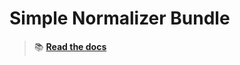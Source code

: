 Simple Normalizer Bundle
========================

> 📚 [**Read the docs**](https://21torr-docs.pages.dev/docs/php/symfony/simple-normalizer/)
